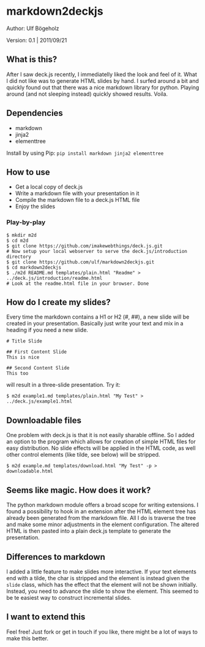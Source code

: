 # markdown2deckjs

Author: Ulf Bögeholz

Version: 0.1 | 2011/09/21

## What is this?

After I saw deck.js recently, I immediatelly liked the look and feel of it. What I did not like was to generate HTML slides by hand. I surfed around a bit and quickly found out that there was a nice markdown library for python. Playing around (and not sleeping instead) quickly showed results. Voila.

## Dependencies

* markdown
* jinja2
* elementtree

Install by using Pip: `pip install markdown jinja2 elementtree`

## How to use

* Get a local copy of deck.js
* Write a markdown file with your presentation in it
* Compile the markdown file to a deck.js HTML file
* Enjoy the slides

### Play-by-play

    $ mkdir m2d
    $ cd m2d
    $ git clone https://github.com/imakewebthings/deck.js.git
    # Now setup your local webserver to serve the deck.js/introduction directory
    $ git clone https://github.com/ulf/markdown2deckjs.git
    $ cd markdown2deckjs
    $ ./m2d README.md templates/plain.html "Readme" > ../deck.js/introduction/readme.html
    # Look at the readme.html file in your browser. Done

## How do I create my slides?

Every time the markdown contains a H1 or H2 (#, ##), a new slide will be created in your presentation. Basically just write your text and mix in a heading if you need a new slide.

    # Title Slide
	
	## First Content Slide
	This is nice
	
	## Second Content Slide
	This too

will result in a three-slide presentation. Try it:
  
    $ m2d example1.md templates/plain.html "My Test" > ../deck.js/example1.html


## Downloadable files

One problem with deck.js is that it is not easily sharable offline. So I added an option to the program which allows for creation of simple HTML files for easy distribution. No slide effects will be applied in the HTML code, as well other control elements (like tilde, see below) will be stripped.

    $ m2d example.md templates/download.html "My Test" -p > downloadable.html

## Seems like magic. How does it work?

The python markdown module offers a broad scope for writing extensions. I found a possibility to hook in an extension after the HTML element tree has already been generated from the markdown file. All I do is traverse the tree and make some minor adjustments in the element configuration. The altered HTML is then pasted into a plain deck.js template to generate the presentation.

## Differences to markdown

I added a little feature to make slides more interactive. If your text elements end with a tilde, the char is stripped and the element is instead given the `slide` class, which has the effect that the element will not be shown initially. Instead, you need to advance the slide to show the element. This seemed to be te easiest way to construct incremental slides.

## I want to extend this

Feel free! Just fork or get in touch if you like, there might be a lot of ways to make this better.

